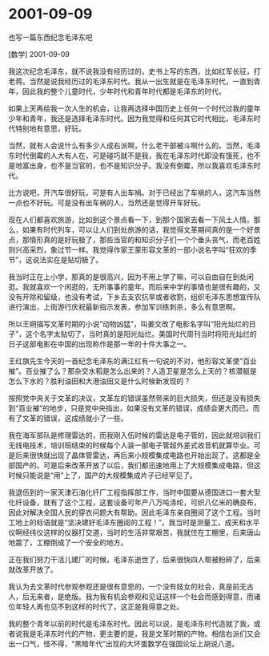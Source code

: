 # 2001-09-09

也写一篇东西纪念毛泽东吧 

[数学] 2001-09-09

我这次纪念毛泽东，就不说我没有经历过的，史书上写的东西，比如红军长征，打老蒋。当然是说我经历过的毛泽东时代。我从一出生就是在毛泽东时代，一直到青年，因此我的整个儿童时代，少年时代和青年时代都是毛泽东的时代。 

如果上天再给我一次人生的机会，让我再选择中国历史上任何一个时代过我的童年少年和青年，我还是选择毛泽东时代。因为我觉得和任何其它时代相比，毛泽东时代特别地有意思，好玩。 

当然，就有人会说什么有多少人成右派啊，什么老干部被斗啊什么的。当然，毛泽东时代倒霉的人大有人在，可是碰巧就不是我，我在毛泽东时代即没有饿死，也不是地富出身，也不是当官的，也不是知识分子。我没有倒霉，所以我喜欢毛泽东时代。 

比方说吧，开汽车很好玩，可是有人出车祸。对于已经出了车祸的人，这汽车当然一点也不好玩。可是没有出车祸的人，当然还是觉得开车好玩。 

现在人们都喜欢旅游，比如到这个景点看一下，到那个国家去看一下风土人情。那么，如果有时代列车，可以让人们到处旅游的话，我觉得文革期间真的是一个好景点，那情形真的是好玩极了，那些当官的和知识分子们一个个垂头丧气，而老百姓则兴高采烈，象过节一样。我觉得作家王蒙形容文革的一部小说名字叫“狂欢的季节”，这说法实在是贴切极了。 

我当时正在上小学，那真的是很高兴，因为不用上学了嘛，可以自由自在到处闲逛。我就喜欢一个闲逛的，无所事事的童年。而后来中学的事情也是很有趣的，又没有开除和留级，也没有考试，下乡去支农抗旱或者收割，组织毛泽东思想宣传队进行演出，上街游行庆祝最新指示发表，参加军训练刺杀，多么有意思啊。 

所以王朔描写文革时期的小说“动物凶猛”，叫姜文改了电影名字叫“阳光灿烂的日子”，这个名字太贴切了，当时真的是阳光灿烂。美国时代周刊当时将阳光灿烂的日子这部电影在中国的出现称作是那一年的十件大事之一。 

王红旗先生今天的一首纪念毛泽东的满江红有一句说的不对，他形容文革使“百业摧”。百业摧了么？那杂交水稻是怎么出来的？人造卫星是怎么上天的？核潜艇是怎么下水的？胜利油田和大港油田又是什么时候新发现的？ 

按照党中央关于文革的决议，文革左的错误虽然带来的巨大损失，但还是没有损失到“百业摧”的地步，只是党中央指出，如果没有文革的错误，成绩会更大而已。而有了文革的错误，这成绩就小了一些。 

我在海军部队是修理雷达的，而我刚入伍时候的雷达是电子管的，因此就培训我们无线电技术，培训班结束的时候每个人装一部电子管超外差式收音机就算毕业。可是后来很快就出现了晶体管雷达，再后来小规模集成电路也开始出现了。这都是全部国产的。可是后来改革开放了以后，我们都迅速地用上了大规模集成电路，但这时候只能说是“用”上了，国产的大规模集成片子已经罕见了。 

我退伍到的一家天津石油化纤厂工程指挥部工作，当时中国要从德国进口一套大型化纤设备，就有了这个工程，这套设备可年产八万吨涤纶，可织八亿米的确良布，因此对解决全国人民的穿衣问题大有帮助。因此毛泽东亲自圈阅了这个工程。当时工地上的标语就是“坚决建好毛泽东圈阅的工程！”。我当时是测量工，成天和水平仪啊经纬仪这样的仪器打交道，当时的生活非常艰苦，我就住在工棚里，后来唐山地震了，工棚倒成了一个安全的地方。 

正在我们努力干活儿建厂的时候，毛泽东逝世了，后来很快四人帮被粉碎了，后来就改革开放了。 

我认为去文革时代参观参观还是很有意思的，一个没有妓女的社会，真是前无古人，后无来者，是绝版。我为我有机会参观和见证这样一个社会而感到得意，而诸位年轻人再也见不到这样的时代了，这正是我得意之处。 

我的整个青年以前的时代是毛泽东时代。因此可以说，是毛泽东时代造就了我，或者说我是毛泽东时代的产物，更主要的是，我是文革时期的产物。相信右派们又会出一口气，怪不得，“黑暗年代”出现的大坏蛋数学在强国论坛上胡说八道。
